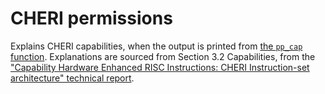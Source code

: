 # CHERI permissions

Explains CHERI capabilities, when the output is printed from [the `pp_cap` function](https://github.com/capablevms/cheri-examples/blob/master/include/common.h#L10).
Explanations are sourced from Section 3.2 Capabilities, from the ["Capability Hardware Enhanced RISC Instructions: CHERI Instruction-set architecture" technical report](https://www.cl.cam.ac.uk/techreports/UCAM-CL-TR-850.pdf).
